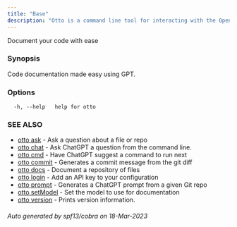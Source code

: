 ```yaml
---
title: "Base"
description: "Otto is a command line tool for interacting with the OpenAI API."
---
```


Document your code with ease

### Synopsis

Code documentation made easy using GPT.

### Options

```
  -h, --help   help for otto
```

### SEE ALSO

* [otto ask](otto_ask.md)	 - Ask a question about a file or repo
* [otto chat](otto_chat.md)	 - Ask ChatGPT a question from the command line.
* [otto cmd](otto_cmd.md)	 - Have ChatGPT suggest a command to run next
* [otto commit](ott8o_commit.md)	 - Generates a commit message from the git diff
* [otto docs](otto_docs.md)	 - Document a repository of files
* [otto login](otto_login.md)	 - Add an API key to your configuration
* [otto prompt](otto_prompt.md)	 - Generates a ChatGPT prompt from a given Git repo
* [otto setModel](otto_setModel.md)	 - Set the model to use for documentation
* [otto version](otto_version.md)	 - Prints version information.

###### Auto generated by spf13/cobra on 18-Mar-2023
